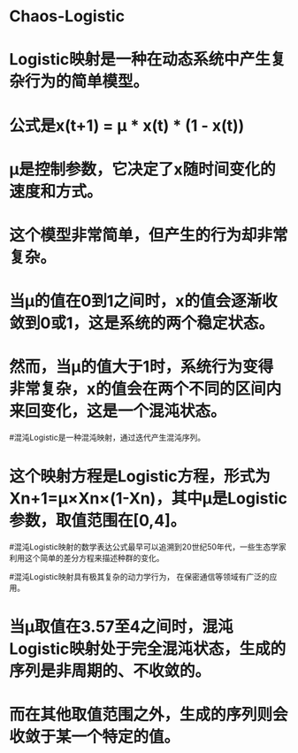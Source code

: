 # Chaos-Logistic
# Logistic映射是一种在动态系统中产生复杂行为的简单模型。
# 公式是x(t+1) = μ * x(t) * (1 - x(t))
# μ是控制参数，它决定了x随时间变化的速度和方式。
# 这个模型非常简单，但产生的行为却非常复杂。
# 当μ的值在0到1之间时，x的值会逐渐收敛到0或1，这是系统的两个稳定状态。
# 然而，当μ的值大于1时，系统行为变得非常复杂，x的值会在两个不同的区间内来回变化，这是一个混沌状态。


#混沌Logistic是一种混沌映射，通过迭代产生混沌序列。
# 这个映射方程是Logistic方程，形式为Xn+1=μ×Xn×(1-Xn)，其中μ是Logistic参数，取值范围在[0,4]。
#混沌Logistic映射的数学表达公式最早可以追溯到20世纪50年代，一些生态学家利用这个简单的差分方程来描述种群的变化。

#混沌Logistic映射具有极其复杂的动力学行为， 在保密通信等领域有广泛的应用。
# 当μ取值在3.57至4之间时，混沌Logistic映射处于完全混沌状态，生成的序列是非周期的、不收敛的。
# 而在其他取值范围之外，生成的序列则会收敛于某一个特定的值。
